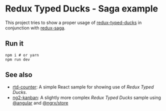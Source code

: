 # Redux Typed Ducks - Saga example

This project tries to show a proper usage of [redux-typed-ducks](https://github.com/mhoyer/redux-typed-ducks) in conjunction with [redux-saga](https://redux-saga.js.org/).

## Run it

    npm i # or yarn
    npm run dev

## See also

 - [rtd-counter](https://github.com/mhoyer/rtd-counter): A simple React sample for showing use of *Redux Typed Ducks*.
 - [ng2-kanban](https://github.com/mhoyer/ng2-kanban): A slightly more complex *Redux Typed Ducks* sample using [@angular](https://github.com/angular/angular) and [@ngrx/store](https://github.com/ngrx/store)